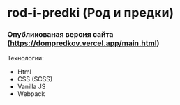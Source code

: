 # rod-i-predki (Род и предки)

### Опубликованая версия сайта (https://dompredkov.vercel.app/main.html)

Технологии:
* Html
* CSS (SCSS)
* Vanilla JS
* Webpack
